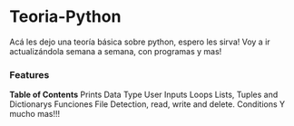 # Teoria-Python
Acá les dejo una teoría básica sobre python, espero les sirva! Voy a ir actualizándola semana a semana, con programas y mas!
### Features

**Table of Contents**
Prints
Data Type
User Inputs
Loops
Lists, Tuples and Dictionarys
Funciones
File Detection, read, write and delete.
Conditions
Y mucho mas!!!

